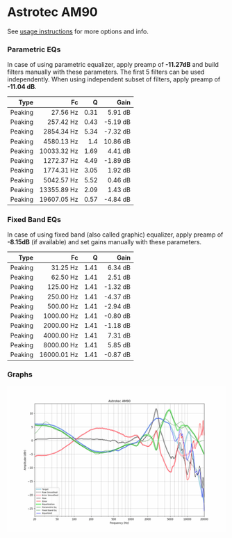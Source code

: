# Astrotec AM90
See [usage instructions](https://github.com/jaakkopasanen/AutoEq#usage) for more options and info.

### Parametric EQs
In case of using parametric equalizer, apply preamp of **-11.27dB** and build filters manually
with these parameters. The first 5 filters can be used independently.
When using independent subset of filters, apply preamp of **-11.04 dB**.

| Type    | Fc          |    Q | Gain     |
|--------:|------------:|-----:|---------:|
| Peaking | 27.56 Hz    | 0.31 | 5.91 dB  |
| Peaking | 257.42 Hz   | 0.43 | -5.19 dB |
| Peaking | 2854.34 Hz  | 5.34 | -7.32 dB |
| Peaking | 4580.13 Hz  | 1.4  | 10.86 dB |
| Peaking | 10033.32 Hz | 1.69 | 4.41 dB  |
| Peaking | 1272.37 Hz  | 4.49 | -1.89 dB |
| Peaking | 1774.31 Hz  | 3.05 | 1.92 dB  |
| Peaking | 5042.57 Hz  | 5.52 | 0.46 dB  |
| Peaking | 13355.89 Hz | 2.09 | 1.43 dB  |
| Peaking | 19607.05 Hz | 0.57 | -4.84 dB |

### Fixed Band EQs
In case of using fixed band (also called graphic) equalizer, apply preamp of **-8.15dB**
(if available) and set gains manually with these parameters.

| Type    | Fc          |    Q | Gain     |
|--------:|------------:|-----:|---------:|
| Peaking | 31.25 Hz    | 1.41 | 6.34 dB  |
| Peaking | 62.50 Hz    | 1.41 | 2.51 dB  |
| Peaking | 125.00 Hz   | 1.41 | -1.32 dB |
| Peaking | 250.00 Hz   | 1.41 | -4.37 dB |
| Peaking | 500.00 Hz   | 1.41 | -2.94 dB |
| Peaking | 1000.00 Hz  | 1.41 | -0.80 dB |
| Peaking | 2000.00 Hz  | 1.41 | -1.18 dB |
| Peaking | 4000.00 Hz  | 1.41 | 7.31 dB  |
| Peaking | 8000.00 Hz  | 1.41 | 5.85 dB  |
| Peaking | 16000.01 Hz | 1.41 | -0.87 dB |

### Graphs
![](./Astrotec%20AM90.png)